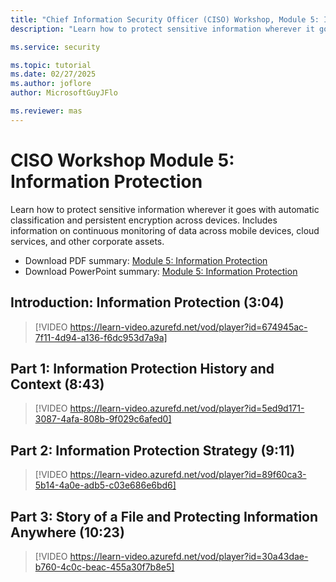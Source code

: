 ```yaml
---
title: "Chief Information Security Officer (CISO) Workshop, Module 5: Information Protection"
description: "Learn how to protect sensitive information wherever it goes with automatic classification and persistent encryption across devices."

ms.service: security

ms.topic: tutorial
ms.date: 02/27/2025
ms.author: joflore
author: MicrosoftGuyJFlo

ms.reviewer: mas
---
```

# CISO Workshop Module 5: Information Protection

Learn how to protect sensitive information wherever it goes with automatic classification and persistent encryption across devices. Includes information on continuous monitoring of data across mobile devices, cloud services, and other corporate assets.

- Download PDF summary: [Module 5: Information Protection](https://download.microsoft.com/download/e/0/3/e037fdcb-67f8-43f7-b137-36ffed7e317c/ciso-workshop-5-information-protection-strategy.pdf)
- Download PowerPoint summary: [Module 5: Information Protection](https://download.microsoft.com/download/e/0/3/e037fdcb-67f8-43f7-b137-36ffed7e317c/ciso-workshop-5-information-protection-strategy.pptx)

## Introduction: Information Protection (3:04)

> [!VIDEO https://learn-video.azurefd.net/vod/player?id=674945ac-7f11-4d94-a136-f6dc953d7a9a]

## Part 1: Information Protection History and Context (8:43)

> [!VIDEO https://learn-video.azurefd.net/vod/player?id=5ed9d171-3087-4afa-808b-9f029c6afed0]

## Part 2: Information Protection Strategy (9:11)

> [!VIDEO https://learn-video.azurefd.net/vod/player?id=89f60ca3-5b14-4a0e-adb5-c03e686e6bd6]

## Part 3: Story of a File and Protecting Information Anywhere (10:23)

> [!VIDEO https://learn-video.azurefd.net/vod/player?id=30a43dae-b760-4c0c-beac-455a30f7b8e5]
